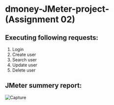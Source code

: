 # dmoney-JMeter-project-(Assignment 02)
## Executing following requests:  
1. Login   
2. Create user  
3. Search user  
4. Update user  
5. Delete user  

## JMeter summery report: 



![Capture](https://user-images.githubusercontent.com/62753355/176192305-0ecd7b74-871c-44c5-b69e-b5b9fb3522c3.PNG)
